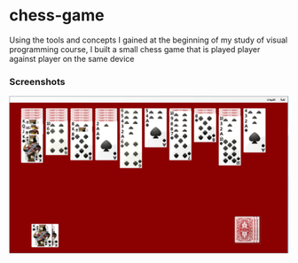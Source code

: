 # chess-game
Using the tools and concepts I gained at the beginning of my study of visual programming course,
I built a small chess game that is played player against player on the same device
### Screenshots
<img src="https://github.com/EshaqQasem/spider-solitaire-game/blob/main/screenshots/screenshot1.PNG">
